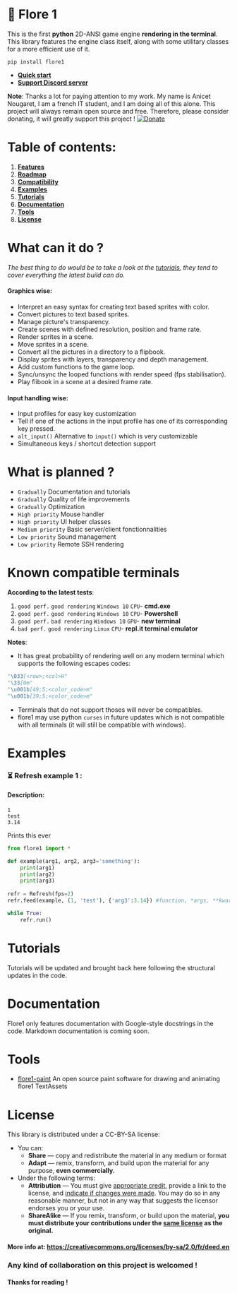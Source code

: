 # 🌸 Flore 1 
 This is the first **python** 2D-ANSI game engine **rendering in the terminal**.
 This library features the engine class itself, along with some utilitary classes for a more efficient use of it.
 ```
 pip install flore1
 ```

- **[Quick start](#tuto0)**
- **[Support Discord server](https://discord.gg/7GE5Zfy)**

**Note**: Thanks a lot for paying attention to my work. 
My name is Anicet Nougaret, I am a french IT student, and I am doing all of this alone. This project will always remain open source and free.
Therefore, please consider donating, it will greatly support this project ! 
[![Donate](https://img.shields.io/badge/Donate-PayPal-green.svg) ](https://www.paypal.com/cgi-bin/webscr?cmd=_s-xclick&hosted_button_id=56G94VB5RYGKN&source=url) 

# Table of contents:

 1. [**Features**](#features)
 2. [**Roadmap**](#roadmap) 
 3. [**Compatibility**](#compat)
 4. [**Examples**](#examples)
 5. [**Tutorials**](#tuto)
 6. [**Documentation**](#doc)
 7. [**Tools**](#tools)
 8. [**License**](#license)

# <a name="features"></a>What can it do ?
*The best thing to do would be to take a look at the [tutorials](#tuto), they tend to cover everything the latest build can do.*
#### Graphics wise:
-   Interpret an easy syntax for creating text based sprites with color.
-   Convert pictures to text based sprites.
-   Manage picture's transparency.
-   Create scenes with defined resolution, position and frame rate.
-   Render sprites in a scene.
-   Move sprites in a scene.
-   Convert all the pictures in a directory to a flipbook.
-   Display sprites with layers, transparency and depth management.
-   Add custom functions to the game loop.
-   Sync/unsync the looped functions with render speed (fps stabilisation).
-  Play flibook in a scene at a desired frame rate. 

#### Input handling wise:
- Input profiles for easy key customization
- Tell if one of the actions in the input profile has one of its corresponding key pressed.
- `alt_input()` Alternative to `input()` which is very customizable
- Simultaneous keys / shortcut detection support
#  <a name="roadmap"></a>What is planned ?
- `Gradually` Documentation and tutorials
- `Gradually` Quality of life improvements
- `Gradually` Optimization
- `High priority` Mouse handler
- `High priority` UI helper classes
- `Medium priority` Basic server/client fonctionnalities 
- `Low priority` Sound management  
- `Low priority` Remote SSH rendering  


#  <a name="compat"></a>Known compatible terminals
**According to the latest tests**:
1. `good perf.` `good rendering` `Windows 10` `CPU`- **cmd.exe**
2. `good perf.` `good rendering` `Windows 10` `CPU`- **Powershell**
3. `good perf.` `bad rendering` `Windows 10` `GPU`- **new terminal**
4. `bad perf.` `good rendering` `Linux` `CPU`- **repl.it terminal emulator**
 
**Notes**: 
- It has great probability of rendering well on any modern terminal which supports the following escapes codes:
```python
"\033[<row>;<col>H"
"\33[0m"
"\u001b[49;5;<color_code>m"
"\u001b[39;5;<color_code>m"
```
- Terminals that do not support thoses will never be compatibles. 
- flore1 may use python `curses` in future updates which is not compatible with all terminals (it will still be compatible with windows). 

# <a name="exemples"></a>Examples
### ⏳ Refresh example 1 :
#### Description:
```
1
test
3.14
```
Prints this ever
```python
from flore1 import *

def example(arg1, arg2, arg3='something'):
	print(arg1)
	print(arg2)
	print(arg3)
	
refr = Refresh(fps=2)
refr.feed(example, (1, 'test'), {'arg3':3.14}) #function, *args, **kwargs

while True:
	refr.run()
```


# <a name="tuto"></a>Tutorials
Tutorials will be updated and brought back here following the structural updates in the code.
#  <a name="doc"></a> Documentation 
Flore1 only features documentation with Google-style docstrings in the code. Markdown documentation is coming soon.
# <a name="tools"></a>Tools
- [flore1-paint](https://github.com/AnicetNgrt/flore1-paint) An open source paint software for drawing and animating flore1 TextAssets

# <a name="license"></a>License
This library is distributed under a CC-BY-SA license:
- You can:
	- **Share** — copy and redistribute the material in any medium or format
	- **Adapt** — remix, transform, and build upon the material for any purpose, **even commercially.**
- Under the following terms:
	- **Attribution** — You must give [appropriate credit](https://creativecommons.org/licenses/by-sa/2.0/fr/deed.en#), provide a link to the license, and [indicate if changes were made](https://creativecommons.org/licenses/by-sa/2.0/fr/deed.en#). You may do so in any reasonable manner, but not in any way that suggests the licensor endorses you or your use.
	- **ShareAlike** — If you remix, transform, or build upon the material, **you must distribute your contributions under the [same license](https://creativecommons.org/licenses/by-sa/2.0/fr/deed.en#) as the original.**

#### More info at: https://creativecommons.org/licenses/by-sa/2.0/fr/deed.en

### Any kind of collaboration on this project is welcomed !

#### <a name="thanks"></a>Thanks for reading !

<!--stackedit_data:
eyJoaXN0b3J5IjpbLTkyNzM2MTg3MywxNTU5MTMyMTY5LDEzMj
ExMTk1MjIsMTM3ODkxNjY0MywtMjk3NDk2NTM3LC0xODUwNzgz
MjIyLDkyMTMxNDQyMSwxNTg4NjgwMTc1LC04ODA2ODc4NSwtMT
Y5MDk2MTQwOCwtOTA3NzU3ODQ0LC0xNTE2Mzc0OTY1LDc0MDkx
NjEyMSw4NzkxMjk5NiwxMDk4OTE3MDg5LC0yMDQzNTExNTkzLC
0xMjA4OTEwNDEyLC03Mjg3MTcyNDIsMTkwMDkxNTcyMSwtMTI2
OTQxMzMwNl19
-->